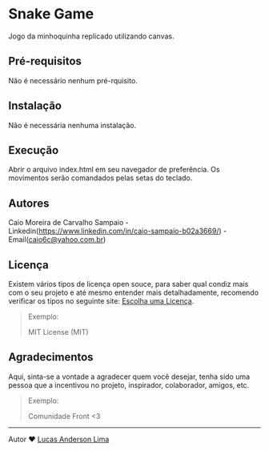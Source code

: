 # Snake Game

Jogo da minhoquinha replicado utilizando canvas.

## Pré-requisitos

Não é necessário nenhum pré-rquisito.

## Instalação

Não é necessária nenhuma instalação.

## Execução

Abrir o arquivo index.html em seu navegador de preferência.
Os movimentos serão comandados pelas setas do teclado.


## Autores

Caio Moreira de Carvalho Sampaio - Linkedin(https://www.linkedin.com/in/caio-sampaio-b02a3669/) - Email(caio6c@yahoo.com.br)

## Licença 

Existem vários tipos de licença open souce, para saber qual condiz mais com o seu projeto e até mesmo entender mais detalhadamente, recomendo verificar os tipos no seguinte site: [Escolha uma Licença](http://escolhaumalicenca.com.br/).

> Exemplo: 
> 
> MIT License (MIT)

## Agradecimentos 

Aqui, sinta-se a vontade a agradecer quem você desejar, tenha sido uma pessoa que a incentivou no projeto, inspirador, colaborador, amigos, etc.  

> Exemplo: 
> 
> Comunidade Front <3

---
Autor ❤ [Lucas Anderson Lima](http://lucasanderson.com.br/)
